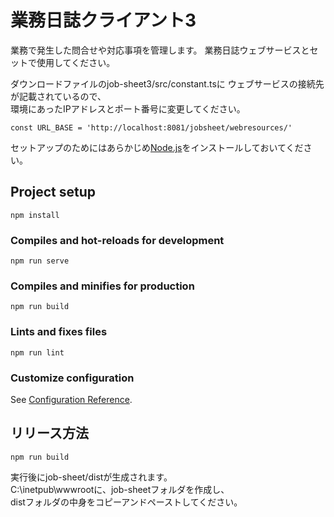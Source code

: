 # 業務日誌クライアント3

業務で発生した問合せや対応事項を管理します。
業務日誌ウェブサービスとセットで使用してください。

ダウンロードファイルのjob-sheet3/src/constant.tsに
ウェブサービスの接続先が記載されているので、  
環境にあったIPアドレスとポート番号に変更してください。
```
const URL_BASE = 'http://localhost:8081/jobsheet/webresources/'
```
セットアップのためにはあらかじめ[Node.js](https://nodejs.org/ja/)をインストールしておいてください。  

## Project setup
```
npm install
```

### Compiles and hot-reloads for development
```
npm run serve
```

### Compiles and minifies for production
```
npm run build
```

### Lints and fixes files
```
npm run lint
```

### Customize configuration
See [Configuration Reference](https://cli.vuejs.org/config/).

## リリース方法
```
npm run build
```
実行後にjob-sheet/distが生成されます。  
C:\inetpub\wwwrootに、job-sheetフォルダを作成し、  
distフォルダの中身をコピーアンドペーストしてください。

